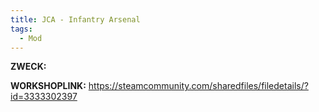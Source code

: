 ```yaml
---
title: JCA - Infantry Arsenal
tags:
  - Mod
---
```

**ZWECK:** 

**WORKSHOPLINK:** https://steamcommunity.com/sharedfiles/filedetails/?id=3333302397